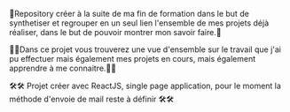  🦾Repository créer à la suite de ma fin de formation dans le but de synthetiser et regrouper en un seul lien l'ensemble de mes projets déjà réaliser, dans le but de pouvoir montrer mon savoir faire.🦾
 
 
 👀👀Dans ce projet vous trouverez une vue d'ensemble sur le travail que j'ai pu effectuer mais également mes projets en cours, mais également apprendre à me connaitre.👀👀
 
 
🛠️🛠️ Projet créer avec ReactJS, single page application, pour le moment la méthode d'envoie de mail reste à définir 🛠️🛠️
